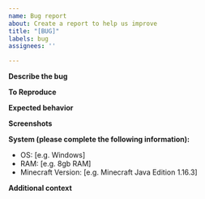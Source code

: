 ```yaml
---
name: Bug report
about: Create a report to help us improve
title: "[BUG]"
labels: bug
assignees: ''

---
```


<!-- IF YOU ERASE THIS FORM OR DON'T FILL OUT ALL THE INFO YOUR ISSUE WILL BE IGNORED AND CLOSED WITH NO FURTHER WARNING OR NOTICE -->

**Describe the bug**
<!-- REQUIRED, DO NOT PUT N/A -->
<!-- A clear and concise description of what the bug is. -->

**To Reproduce**
<!-- REQUIRED, DO NOT PUT N/A -->
<!-- Steps to reproduce the behavior: -->

**Expected behavior**
<!-- REQUIRED, DO NOT PUT N/A -->
<!-- A clear and concise description of what you expected to happen. -->

**Screenshots**
<!-- If applicable (as in there's any visible thing you can share, and if so this is REQUIRED), add screenshots or videos to help explain your problem. -->

**System (please complete the following information):**
<!-- DO NOT PUT N/A -->
- OS: [e.g. Windows]
- RAM: [e.g. 8gb RAM]
- Minecraft Version: [e.g. Minecraft Java Edition 1.16.3]

**Additional context**
<!-- Add any other context about the problem here. -->
